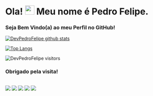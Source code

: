 # Ola! <img src="https://github.com/TheDudeThatCode/TheDudeThatCode/blob/master/Assets/Hi.gif" width="29px"> Meu nome é Pedro Felipe.

### Seja Bem Vindo(a) ao meu Perfil no GitHub!


[![DevPedroFelipe github stats](https://github-readme-stats.vercel.app/api?username=DevPedroFelipe&show_icons=true&title_color=fff&icon_color=37aaff&text_color=f8f8f2&bg_color=171c24&count_private=true)](https://github.com/DevPedroFelipe)

[![Top Langs](https://github-readme-stats.vercel.app/api/top-langs/?username=DevPedroFelipe&layout=compact&title_color=fff&text_color=f8f8f2&hide=java&bg_color=171c24)](https://github.com/DevPedroFelipe)

![DevPedroFelipe visitors](https://api.visitorbadge.io/api/VisitorHit?user=DevPedroFelipe&repo=github-visitors-badge&countColor=%2320232a) <h3>Obrigado pela visita!</h3>

<div style="display: inline_block"><br>
  <a href="https://github.com/DevPedroFelipe" target="_blank"><img src="https://img.shields.io/badge/GitHub%20-%23121011.svg?&style=for-the-badge&logo=github&logoColor=white" target="_blank"></a>
  <a href="https://www.linkedin.com/in/pedro-felipe-889a761a7/" target="_blank"><img src="https://img.shields.io/badge/LinkedIn-0077B5?style=for-the-badge&logo=linkedin&logoColor=white" target="_blank"></a>
  <a href="https://www.facebook.com/tipedrofelipe" target="_blank"><img src="https://img.shields.io/badge/Facebook-4267B2?style=for-the-badge&logo=facebook&logoColor=white" target="_blank"></a>
  <a href="https://www.instagram.com/tipedrofelipe/" target="_blank"><img src="https://img.shields.io/badge/Instagram-C13584?style=for-the-badge&logo=instagram&logoColor=white" target="_blank"></a>
  <a href = "mailto:tipedrofelipe@gmail.com"><img src="https://img.shields.io/badge/Gmail-%2320232a?style=for-the-badge&logo=gmail&logoColor=white" target="_blank"></a>
</div>

